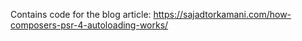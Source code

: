 Contains code for the blog article: https://sajadtorkamani.com/how-composers-psr-4-autoloading-works/
